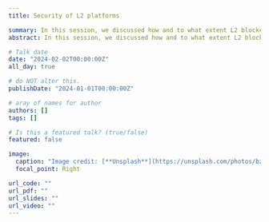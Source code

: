 ```yaml
---
title: Security of L2 platforms

summary: In this session, we discussed how and to what extent L2 blockchains inherit security from L1 blockchains and what new security risks arise with L2 technology.
abstract: In this session, we discussed how and to what extent L2 blockchains inherit security from L1 blockchains and what new security risks arise with L2 technology.

# Talk date
date: "2024-02-02T00:00:00Z"
all_day: true

# do NOT alter this.
publishDate: "2024-01-01T00:00:00Z"

# aray of names for author
authors: []
tags: []

# Is this a featured talk? (true/false)
featured: false

image:
  caption: "Image credit: [**Unsplash**](https://unsplash.com/photos/bzdhc5b3Bxs)"
  focal_point: Right

url_code: ""
url_pdf: ""
url_slides: ""
url_video: ""
---
```

